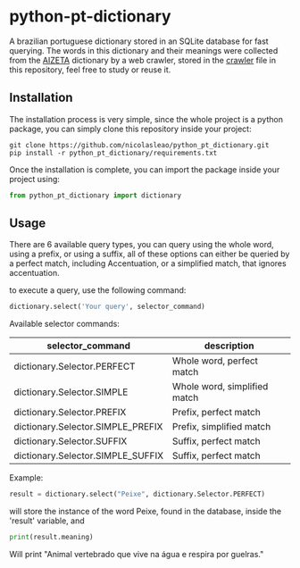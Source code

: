 # python-pt-dictionary
A brazilian portuguese dictionary stored in an SQLite database for fast querying.
The words in this dictionary and their meanings were collected from the [AIZETA](https://dicionario.aizeta.com/) 
dictionary by a web crawler, stored in the [crawler](./crawler/crawler.py) file in this repository, feel free to study 
or reuse it.

## Installation
The installation process is very simple, since the whole project is a python package, you can simply clone this repository
inside your project:
```shell script
git clone https://github.com/nicolasleao/python_pt_dictionary.git
pip install -r python_pt_dictionary/requirements.txt
```

Once the installation is complete, you can import the package inside your project using:
```python
from python_pt_dictionary import dictionary
```
## Usage
There are 6 available query types, you can query using the whole word, using a prefix, or using a suffix, all of these
options can either be queried by a perfect match, including Accentuation, or a simplified match, that ignores accentuation.

to execute a query, use the following command:
```python
dictionary.select('Your query', selector_command)
```

Available selector commands:

selector_command | description
--- | ---
dictionary.Selector.PERFECT | Whole word, perfect match
dictionary.Selector.SIMPLE | Whole word, simplified match
dictionary.Selector.PREFIX | Prefix, perfect match
dictionary.Selector.SIMPLE_PREFIX | Prefix, simplified match
dictionary.Selector.SUFFIX | Suffix, perfect match
dictionary.Selector.SIMPLE_SUFFIX | Suffix, perfect match

Example:

```python
result = dictionary.select("Peixe", dictionary.Selector.PERFECT)
```
will store the instance of the word Peixe, found in the database, inside the 'result' variable,
and
```python
print(result.meaning)
```
Will print "Animal vertebrado que vive na água e respira por guelras."
